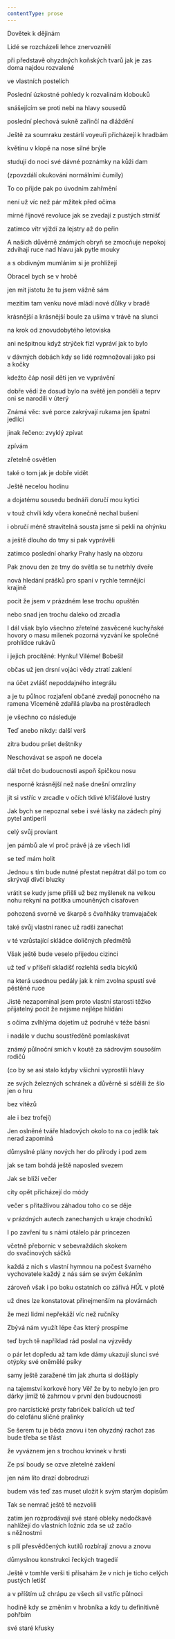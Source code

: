 ```yaml
---
contentType: prose
---
```


Dovětek k dějinám

Lidé se rozcházeli lehce znervoznělí

při představě ohyzdných koňských tvarů jak je zas  
doma najdou rozvalené

ve vlastních postelích

Poslední úzkostné pohledy k rozvalinám klobouků

snášejícím se proti nebi na hlavy sousedů

poslední plechová sukně zařinčí na dláždění

Ještě za soumraku zestárlí voyeuři přicházejí k hradbám

květinu v klopě na nose silné brýle

studují do noci své dávné poznámky na kůži dam

(zpovzdálí okukováni normálními čumily)

To co přijde pak po úvodním zahřmění

není už víc než pár mžitek před očima

mírné říjnové revoluce jak se zvedají z pustých strnišť

zatímco vítr vjíždí za lejstry až do peřin

A našich důvěrně známých obryň se zmocňuje nepokoj  
zdvihají ruce nad hlavu jak pytle mouky

a s obdivným mumláním si je prohlížejí

Obracel bych se v hrobě

jen mít jistotu že tu jsem vážně sám

mezitím tam venku nové mládí nové důlky v bradě

krásnější a krásnější boule za ušima v trávě na slunci

na krok od znovudobytého letoviska

ani nešpitnou když strýček fízl vypráví jak to bylo

v dávných dobách kdy se lidé rozmnožovali jako psi  
a kočky

kdežto čáp nosil děti jen ve vyprávění

dobře vědí že dosud bylo na světě jen pondělí a teprv  
oni se narodili v úterý

Známá věc: své porce zakrývají rukama jen špatní  
jedlíci

jinak řečeno: zvyklý zpívat

zpívám

zřetelně osvětlen

také o tom jak je dobře vidět

Ještě necelou hodinu

a dojatému sousedu bednáři doručí mou kytici

v touž chvíli kdy včera konečně nechal bušení

i obručí méně stravitelná sousta jsme si pekli na ohýnku

a ještě dlouho do tmy si pak vyprávěli

zatímco poslední oharky Prahy hasly na obzoru

Pak znovu den ze tmy do světla se tu netrhly dveře

nová hledání prášků pro spaní v rychle temnějící  
krajině

pocit že jsem v prázdném lese trochu opuštěn

nebo snad jen trochu daleko od zrcadla

I dál však bylo všechno zřetelné zasvěcené kuchyňské  
hovory o masu milenek pozorná vyzvání ke společné  
prohlídce rukávů

i jejich procítěné: Hynku! Viléme! Bobeši!

občas už jen drsní vojáci vědy ztratí zaklení

na účet zvlášť nepoddajného integrálu

a je tu půlnoc rozjaření občané zvedají ponocného na  
ramena Víceméně zdařilá plavba na prostěradlech

je všechno co následuje

Teď anebo nikdy: další verš

zítra budou pršet deštníky

Neschovávat se aspoň ne docela

dál trčet do budoucnosti aspoň špičkou nosu

nesporně krásnější než naše dnešní omrzliny

jít si vstříc v zrcadle v očích tklivé křišťálové lustry

Jak bych se nepoznal sebe i své lásky na zádech plný  
pytel antiperlí

celý svůj proviant

jen pámbů ale ví proč právě já ze všech lidí

se teď mám holit

Jednou s tím bude nutné přestat nepátrat dál po tom co  
skrývají dívčí bluzky

vrátit se kudy jsme přišli už bez myšlenek na velkou  
nohu rekyní na potítka umouněných císařoven

pohozená svorně ve škarpě s čvaňháky tramvajaček

také svůj vlastní ranec už radši zanechat

v té vzrůstající skládce doličných předmětů

Však ještě bude veselo přijedou cizinci

už teď v příšeří skladišť rozlehlá sedla bicyklů

na která usednou pedály jak k nim zvolna spustí své  
pěstěné ruce

Jistě nezapomínal jsem proto vlastní starosti těžko  
přijatelný pocit že nejsme nejlépe hlídáni

s očima zvlhlýma dojetím už podruhé v téže básni

i nadále v duchu soustředěně pomlaskávat

známý půlnoční smích v koutě za sádrovým sousoším  
rodičů

(co by se asi stalo kdyby všichni vyprostili hlavy

ze svých železných schránek a důvěrně si sdělili že šlo  
jen o hru

bez vítězů

ale i bez trofejí)

Jen oslněné tváře hladových okolo to na co jedlík tak  
nerad zapomíná

důmyslné plány nových her do přírody i pod zem

jak se tam bohdá ještě naposled svezem

Jak se blíží večer

city opět přicházejí do módy

večer s přitažlivou záhadou toho co se děje

v prázdných autech zanechaných u kraje chodníků

I po zavření tu s námi otálelo pár princezen

včetně přebornic v sebevraždách skokem  
do svačinových sáčků

každá z nich s vlastní hymnou na počest švarného  
vychovatele každý z nás sám se svým čekáním

zároveň však i po boku ostatních co zářivá _HŮL_ v plotě

už dnes lze konstatovat přinejmenším na plovárnách

že mezi lidmi nepřekáží víc než ručníky

Zbývá nám využít lépe čas který prospíme

teď bych tě například rád poslal na výzvědy

o pár let dopředu až tam kde dámy ukazují slunci své  
otýpky své oněmělé psíky

samy ještě zaražené tím jak zhurta si došláply

na tajemství korkové hory Věř že by to nebylo jen pro  
dárky jimiž tě zahrnou v první den budoucnosti

pro narcistické prsty fabriček balících už teď  
do celofánu sličné pralinky

Se šerem tu je běda znovu i ten ohyzdný rachot zas  
bude třeba se třást

že vyváznem jen s trochou krvinek v hrsti

Ze psí boudy se ozve zřetelné zaklení

jen nám líto drazí dobrodruzi

budem vás teď zas muset uložit k svým starým dopisům

Tak se nemrač ještě tě nezvolili

zatím jen rozprodávají své staré obleky nedočkavě  
nahlížejí do vlastních ložnic zda se už začlo  
s něžnostmi

s pílí přesvědčených kutilů rozbírají znovu a znovu

důmyslnou konstrukci řeckých tragedií

Ještě v tomhle verši ti přísahám že v nich je ticho celých  
pustých letišť

a v příštím už chrápu ze všech sil vstříc půlnoci

hodině kdy se změním v hrobníka a kdy tu definitivně  
pohřbím

své staré křusky
